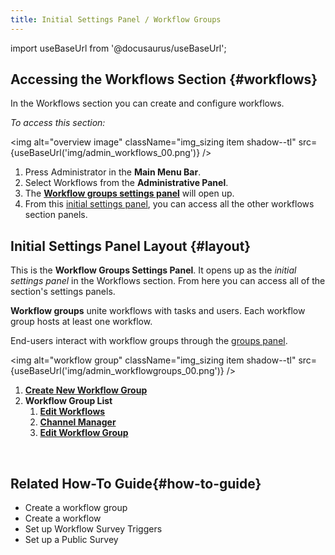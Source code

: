 ```yaml
---
title: Initial Settings Panel / Workflow Groups
---
```


import useBaseUrl from '@docusaurus/useBaseUrl';

## Accessing the Workflows Section {#workflows}
In the <span className="badge badge--primary">Workflows</span> section you can create and configure workflows.

_To access this section:_

<img alt="overview image" className="img_sizing item shadow--tl" src={useBaseUrl('img/admin_workflows_00.png')} />
<br/>

1. Press <span className="badge badge--primary">Administrator</span> in the **Main Menu Bar**.
2. Select <span className="badge badge--primary">Workflows</span> from the **Administrative Panel**.
3. The [**Workflow groups settings panel**](#layout) will open up.
4. From this [initial settings panel](#layout), you can access all the other workflows section panels.

<div className="alert alert--secondary">

## Initial Settings Panel Layout {#layout}
This is the **Workflow Groups Settings Panel**. It opens up as the _initial settings panel_ in the <span className="badge badge--primary">Workflows</span> section. From here you can access all of the section's settings panels.

**Workflow groups** unite workflows with tasks and users. Each workflow group hosts at least one workflow. 

End-users interact with workflow groups through the [groups panel](/docs/documentation/client/groups#workflow-groups).

<img alt="workflow group" className="img_sizing item shadow--tl" src={useBaseUrl('img/admin_workflowgroups_00.png')} />
<br/>

1. [**Create New Workflow Group**](/docs/documentation/admin/workflows/settings_panels/workflowgroup-create)
2. **Workflow Group List**
    1. [**Edit Workflows**](/docs/documentation/admin/workflows/settings_panels/workflows-setup)
    2. [**Channel Manager**](/docs/documentation/admin/workflows/settings_panels/workflowgroup_channels)
    3. [**Edit Workflow Group**](/docs/documentation/admin/workflows/settings_panels/workflowgroup-edit)

</div>
<br/>

## Related How-To Guide{#how-to-guide}
- Create a workflow group
- Create a workflow
- Set up Workflow Survey Triggers
- Set up a Public Survey